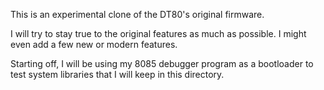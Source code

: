This is an experimental clone of the DT80's original firmware. 

I will try to stay true to the original features as much as possible. I might even add a few new or modern features.

Starting off, I will be using my 8085 debugger program as a bootloader to test system libraries that I will keep in this directory.